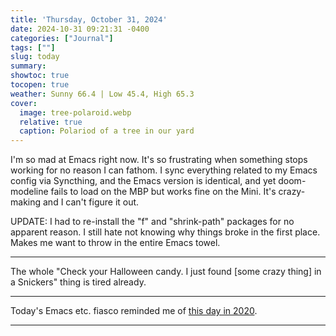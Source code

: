 ```yaml
---
title: 'Thursday, October 31, 2024'
date: 2024-10-31 09:21:31 -0400
categories: ["Journal"]
tags: [""]
slug: today
summary: 
showtoc: true
tocopen: true
weather: Sunny 66.4 | Low 45.4, High 65.3
cover: 
  image: tree-polaroid.webp
  relative: true
  caption: Polariod of a tree in our yard
---
```


I'm so mad at Emacs right now. It's so frustrating when something stops working for no reason I can fathom. I sync everything related to my Emacs config via Syncthing, and the Emacs version is identical, and yet doom-modeline fails to load on the MBP but works fine on the Mini. It's crazy-making and I can't figure it out. 

UPDATE: I had to re-install the "f" and "shrink-path" packages for no apparent reason. I still hate not knowing why things broke in the first place. Makes me want to throw in the entire Emacs towel.

----

The whole "Check your Halloween candy. I just found [some crazy thing] in a Snickers" thing is tired already.

----

Today's Emacs etc. fiasco reminded me of [this day in 2020](/2020/02/my-day-so-far-in-roam-and/or-emacs/).

----
